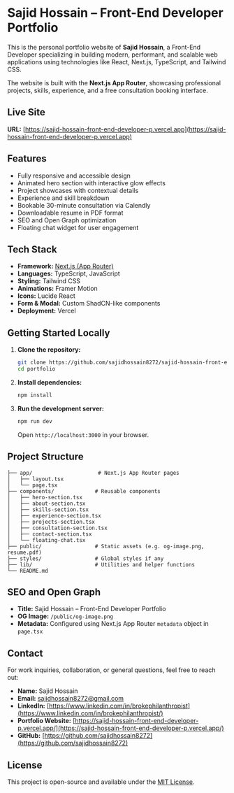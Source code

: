 # Sajid Hossain – Front-End Developer Portfolio

This is the personal portfolio website of **Sajid Hossain**, a Front-End Developer specializing in building modern, performant, and scalable web applications using technologies like React, Next.js, TypeScript, and Tailwind CSS.

The website is built with the **Next.js App Router**, showcasing professional projects, skills, experience, and a free consultation booking interface.

## Live Site

**URL:** [https://sajid-hossain-front-end-developer-p.vercel.app](https://sajid-hossain-front-end-developer-p.vercel.app)

## Features

- Fully responsive and accessible design
- Animated hero section with interactive glow effects
- Project showcases with contextual details
- Experience and skill breakdown
- Bookable 30-minute consultation via Calendly
- Downloadable resume in PDF format
- SEO and Open Graph optimization
- Floating chat widget for user engagement

## Tech Stack

- **Framework:** [Next.js (App Router)](https://nextjs.org/)
- **Languages:** TypeScript, JavaScript
- **Styling:** Tailwind CSS
- **Animations:** Framer Motion
- **Icons:** Lucide React
- **Form & Modal:** Custom ShadCN-like components
- **Deployment:** Vercel

## Getting Started Locally

1. **Clone the repository:**

   ```bash
   git clone https://github.com/sajidhossain8272/sajid-hossain-front-end-developer-portfolio.git
   cd portfolio
   ```

2. **Install dependencies:**

   ```bash
   npm install
   ```

3. **Run the development server:**

   ```bash
   npm run dev
   ```

   Open `http://localhost:3000` in your browser.

## Project Structure

```
├── app/                     # Next.js App Router pages
│   ├── layout.tsx
│   └── page.tsx
├── components/             # Reusable components
│   ├── hero-section.tsx
│   ├── about-section.tsx
│   ├── skills-section.tsx
│   ├── experience-section.tsx
│   ├── projects-section.tsx
│   ├── consultation-section.tsx
│   ├── contact-section.tsx
│   └── floating-chat.tsx
├── public/                 # Static assets (e.g. og-image.png, resume.pdf)
├── styles/                 # Global styles if any
├── lib/                    # Utilities and helper functions
└── README.md
```

## SEO and Open Graph

- **Title:** Sajid Hossain – Front-End Developer Portfolio
- **OG Image:** `/public/og-image.png`
- **Metadata:** Configured using Next.js App Router `metadata` object in `page.tsx`

## Contact

For work inquiries, collaboration, or general questions, feel free to reach out:

- **Name:** Sajid Hossain  
- **Email:** sajidhossain8272@gmail.com
- **LinkedIn:** [https://www.linkedin.com/in/brokephilanthropist](https://www.linkedin.com/in/brokephilanthropist/)  
- **Portfolio Website:** [https://sajid-hossain-front-end-developer-p.vercel.app/](https://sajid-hossain-front-end-developer-p.vercel.app/)  
- **GitHub:** [https://github.com/sajidhossain8272](https://github.com/sajidhossain8272)

## License

This project is open-source and available under the [MIT License](LICENSE).
